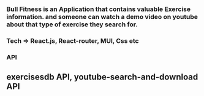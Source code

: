 ### Bull Fitness is an Application that contains valuable Exercise information. and someone can watch a demo video on youtube about that type of exercise they search for.


### Tech => React.js, React-router, MUI, Css etc

### API 
## exercisesdb API, youtube-search-and-download API